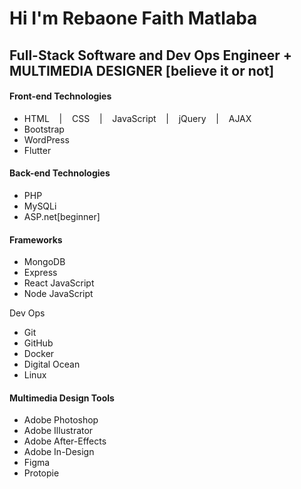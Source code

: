 
<html>
  <head>
    <link href="https://cdn.jsdelivr.net/npm/bootstrap@5.3.3/dist/css/bootstrap.min.css" rel="stylesheet" integrity="sha384-QWTKZyjpPEjISv5WaRU9OFeRpok6YctnYmDr5pNlyT2bRjXh0JMhjY6hW+ALEwIH" crossorigin="anonymous">
  </head>
  <body>
    <h1>Hi I'm Rebaone Faith Matlaba</h1>
    <h2>Full-Stack Software and Dev Ops Engineer + MULTIMEDIA DESIGNER [believe it or not]</h2>
    <h4 class="font-weight-bolder">Front-end Technologies</h4>
    <ul>
      <li>HTML  &nbsp;&nbsp; | &nbsp;&nbsp; CSS  &nbsp;&nbsp; | &nbsp;&nbsp; JavaScript  &nbsp;&nbsp; | &nbsp;&nbsp; jQuery  &nbsp;&nbsp; | &nbsp;&nbsp; AJAX 
      <li>Bootstrap</li>
      <li>WordPress</li>
      <li>Flutter</li>
    </ul>
    <h4 class="font-weight-bolder">Back-end Technologies</h4>
    <ul>
      <li>PHP</li>
      <li>MySQLi</li>
      <li>ASP.net[beginner]</li>
    </ul>
    <h4 class="font-weight-bolder">Frameworks</h4>
    <ul>
      <li>MongoDB</li>
      <li>Express</li>
      <li>React JavaScript</li>
      <li>Node JavaScript</li>
    </ul
    <h4 class="font-weight-bolder">Dev Ops</h4>
    <ul>
      <li>Git</li>
      <li>GitHub</li>
      <li>Docker</li>
      <li>Digital Ocean</li>
      <li>Linux</li>
    </ul>
    <h4 class="font-weight-bolder">Multimedia Design Tools</h4>
    <ul>
      <li>Adobe Photoshop</li>
      <li>Adobe Illustrator</li>
      <li>Adobe After-Effects</li>
      <li>Adobe In-Design</li>
      <li>Figma</li>
      <li>Protopie</li>
    </ul>
  </body>
</html>
